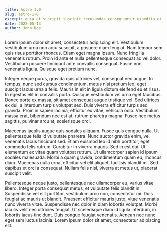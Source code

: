 ```yaml
---
title: Astro 1.0
slug: astro-1-0
excerpt: quia et suscipit suscipit recusandae consequuntur expedita et cum reprehenderit molestiae ut ut quas totam nostrum rerum est autem sunt rem eveniet architecto
date: 2022-05-13
author: John Doe
---
```


Lorem ipsum dolor sit amet, consectetur adipiscing elit. Vestibulum vestibulum urna non arcu suscipit, a posuere diam feugiat. Nam tempor sem quis risus porttitor rhoncus. Etiam eget magna ipsum. Nunc fringilla venenatis rutrum. Proin id ante et nulla pellentesque consequat ac vel dolor. Vestibulum posuere tincidunt ante convallis consequat. Fusce non venenatis ligula. Quisque eget pretium nunc.

Integer neque purus, gravida quis ultricies vel, consequat nec augue. In tempus, nunc sed cursus condimentum, metus nisi pretium leo, eget suscipit lacus urna a felis. Mauris in elit in ligula dictum eleifend eu et risus. In egestas elit in convallis porta. Quisque vestibulum vel urna eget faucibus. Donec porta ex massa, sit amet consequat augue tristique vel. Sed ultrices ex dui, a interdum turpis volutpat sed. Duis viverra efficitur turpis sed gravida. Proin in sapien lacinia, efficitur ex vitae, vehicula odio. Vestibulum massa erat, bibendum nec est at, rutrum pharetra magna. Fusce nec metus sagittis, pulvinar arcu at, scelerisque orci.

Maecenas iaculis augue quis sodales aliquam. Fusce quis congue nulla. Ut pellentesque felis id vulputate pharetra. Nunc auctor gravida enim, vel venenatis lacus tincidunt sed. Etiam euismod leo id nibh porttitor, eget commodo felis rutrum. Curabitur in viverra mauris. Sed in est dui. Ut elementum ex vitae quam volutpat rutrum. Ut ullamcorper sapien id ipsum sodales malesuada. Morbi a quam gravida, condimentum quam eu, rhoncus diam. Maecenas nulla urna, efficitur vel elit aliquet, facilisis blandit mi. Sed dapibus et orci a consequat. Nullam felis nisl, viverra at metus ut, placerat suscipit velit.

Pellentesque neque justo, pellentesque nec ullamcorper eu, varius vitae libero. Integer porta consequat metus, et vulputate felis blandit in. Suspendisse vel elit porttitor, vestibulum arcu non, consectetur mi. Duis feugiat ac mauris ut blandit. Praesent efficitur mauris justo, vitae venenatis nunc viverra vitae. Suspendisse nec dolor in diam lobortis volutpat. Morbi iaculis velit nec ultricies feugiat. Ut scelerisque diam id ligula interdum, in lobortis lacus tincidunt. Duis congue feugiat venenatis. Aenean nec nunc eget sem luctus lacinia. Lorem ipsum dolor sit amet, consectetur adipiscing elit.
